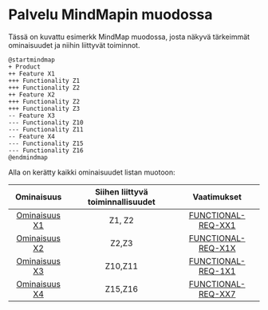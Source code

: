 # Palvelu MindMapin muodossa

Tässä on kuvattu esimerkk MindMap muodossa, josta näkyvä tärkeimmät ominaisuudet ja niihin liittyvät toiminnot.


```plantuml
@startmindmap
+ Product
++ Feature X1
+++ Functionality Z1
+++ Functionality Z2
++ Feature X2
+++ Functionality Z2
+++ Functionality Z3
-- Feature X3
--- Functionality Z10
--- Functionality Z11
-- Feature X4
--- Functionality Z15
--- Functionality Z16
@endmindmap
```


Alla on kerätty kaikki ominaisuudet listan muotoon:

| Ominaisuus | Siihen liittyvä toiminnallisuudet | Vaatimukset | 
|:-:|:-:|:-:|
| [Ominaisuus X1](pohjat/pohja-ominaisuus.md)| Z1, Z2| [FUNCTIONAL-REQ-XX1]() |
| [Ominaisuus X2](pohjat/pohja-ominaisuus.md)| Z2,Z3  | [FUNCTIONAL-REQ-X1X]() |
| [Ominaisuus X3](pohjat/pohja-ominaisuus.md)| Z10,Z11| [FUNCTIONAL-REQ-1X1]()  |
| [Ominaisuus X4](pohjat/pohja-ominaisuus.md)| Z15,Z16| [FUNCTIONAL-REQ-XX7]()  |
